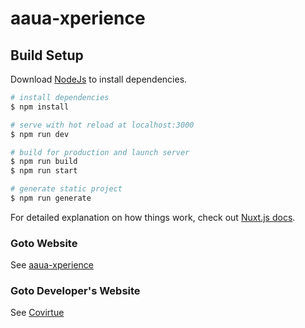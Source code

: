 # aaua-xperience

## Build Setup

Download  [NodeJs](http://nodejs.org/) to install dependencies.

```bash
# install dependencies
$ npm install

# serve with hot reload at localhost:3000
$ npm run dev

# build for production and launch server
$ npm run build
$ npm run start

# generate static project
$ npm run generate
```

For detailed explanation on how things work, check out [Nuxt.js docs](https://nuxtjs.org).

### Goto Website
See [aaua-xperience](#)

### Goto Developer's Website
See [Covirtue](https://www.covirtue.com/)
